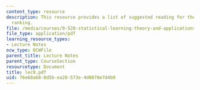 ```yaml
---
content_type: resource
description: This resource provides a list of suggested reading for the session on
  ranking.
file: /media/courses/9-520-statistical-learning-theory-and-applications-spring-2006/76e68a688d5bea28573e4d0870e7d4b9_lec9.pdf
file_type: application/pdf
learning_resource_types:
- Lecture Notes
ocw_type: OCWFile
parent_title: Lecture Notes
parent_type: CourseSection
resourcetype: Document
title: lec9.pdf
uid: 76e68a68-8d5b-ea28-573e-4d0870e7d4b9
---
```


